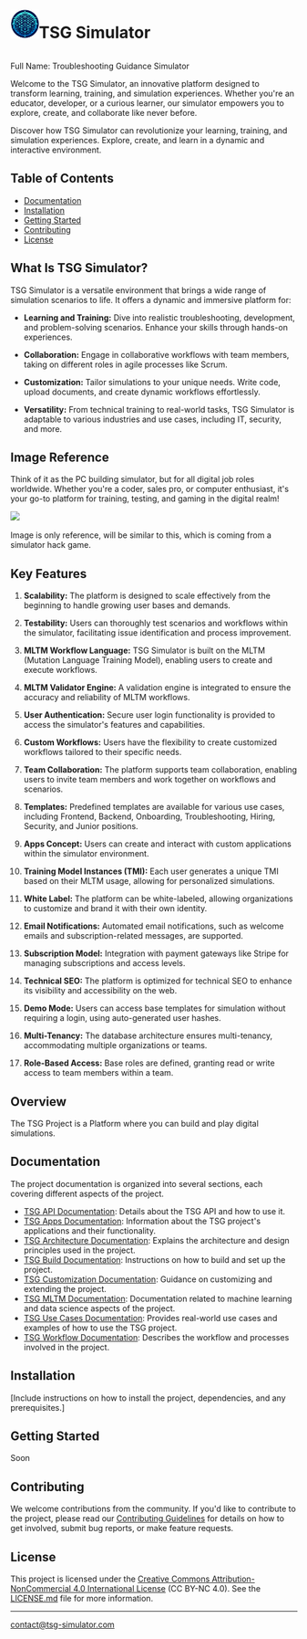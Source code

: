 <div style="text-center: center;display: flex; align-items:center;">
  <h1><img src="https://raw.githubusercontent.com/thiswallz/tsg-simulator/main/assets/logo.png" alt="TSG Simulator" style="width:50px;"/>TSG Simulator</h1>
</div>

Full Name: Troubleshooting Guidance Simulator

Welcome to the TSG Simulator, an innovative platform designed to transform learning, training, and simulation experiences. Whether you're an educator, developer, or a curious learner, our simulator empowers you to explore, create, and collaborate like never before.

Discover how TSG Simulator can revolutionize your learning, training, and simulation experiences. Explore, create, and learn in a dynamic and interactive environment.

## Table of Contents

- [Documentation](#documentation)
- [Installation](#installation)
- [Getting Started](#getting-started)
- [Contributing](#contributing)
- [License](#license)


## What Is TSG Simulator?

TSG Simulator is a versatile environment that brings a wide range of simulation scenarios to life. It offers a dynamic and immersive platform for:

- **Learning and Training:** Dive into realistic troubleshooting, development, and problem-solving scenarios. Enhance your skills through hands-on experiences.

- **Collaboration:** Engage in collaborative workflows with team members, taking on different roles in agile processes like Scrum.

- **Customization:** Tailor simulations to your unique needs. Write code, upload documents, and create dynamic workflows effortlessly.

- **Versatility:** From technical training to real-world tasks, TSG Simulator is adaptable to various industries and use cases, including IT, security, and more.


## Image Reference

Think of it as the PC building simulator, but for all digital job roles worldwide. Whether you're a coder, sales pro, or computer enthusiast, it's your go-to platform for training, testing, and gaming in the digital realm!

<img src="https://raw.githubusercontent.com/thiswallz/tsg-simulator/main/assets/reference.jpg" />

Image is only reference, will be similar to this, which is coming from a simulator hack game.

## Key Features

1. **Scalability:** The platform is designed to scale effectively from the beginning to handle growing user bases and demands.

2. **Testability:** Users can thoroughly test scenarios and workflows within the simulator, facilitating issue identification and process improvement.

3. **MLTM Workflow Language:** TSG Simulator is built on the MLTM (Mutation Language Training Model), enabling users to create and execute workflows.

4. **MLTM Validator Engine:** A validation engine is integrated to ensure the accuracy and reliability of MLTM workflows.

5. **User Authentication:** Secure user login functionality is provided to access the simulator's features and capabilities.

6. **Custom Workflows:** Users have the flexibility to create customized workflows tailored to their specific needs.

7. **Team Collaboration:** The platform supports team collaboration, enabling users to invite team members and work together on workflows and scenarios.

8. **Templates:** Predefined templates are available for various use cases, including Frontend, Backend, Onboarding, Troubleshooting, Hiring, Security, and Junior positions.

9. **Apps Concept:** Users can create and interact with custom applications within the simulator environment.

10. **Training Model Instances (TMI):** Each user generates a unique TMI based on their MLTM usage, allowing for personalized simulations.

11. **White Label:** The platform can be white-labeled, allowing organizations to customize and brand it with their own identity.

12. **Email Notifications:** Automated email notifications, such as welcome emails and subscription-related messages, are supported.

13. **Subscription Model:** Integration with payment gateways like Stripe for managing subscriptions and access levels.

14. **Technical SEO:** The platform is optimized for technical SEO to enhance its visibility and accessibility on the web.

15. **Demo Mode:** Users can access base templates for simulation without requiring a login, using auto-generated user hashes.

16. **Multi-Tenancy:** The database architecture ensures multi-tenancy, accommodating multiple organizations or teams.

17. **Role-Based Access:** Base roles are defined, granting read or write access to team members within a team.


## Overview

The TSG Project is a Platform where you can build and play digital simulations.

## Documentation

The project documentation is organized into several sections, each covering different aspects of the project.

- [TSG API Documentation](docs/TSG-API.md): Details about the TSG API and how to use it.
- [TSG Apps Documentation](docs/TSG-APPS.md): Information about the TSG project's applications and their functionality.
- [TSG Architecture Documentation](docs/TSG-ARCHITECTURE.md): Explains the architecture and design principles used in the project.
- [TSG Build Documentation](docs/TSG-BUILD.md): Instructions on how to build and set up the project.
- [TSG Customization Documentation](docs/TSG-CUSTOM.md): Guidance on customizing and extending the project.
- [TSG MLTM Documentation](docs/TSG-MLTM.md): Documentation related to machine learning and data science aspects of the project.
- [TSG Use Cases Documentation](docs/TSG-USE-CASES.md): Provides real-world use cases and examples of how to use the TSG project.
- [TSG Workflow Documentation](docs/TSG-WORKFLOW.md): Describes the workflow and processes involved in the project.

## Installation

[Include instructions on how to install the project, dependencies, and any prerequisites.]

## Getting Started

Soon

## Contributing

We welcome contributions from the community. If you'd like to contribute to the project, please read our [Contributing Guidelines](CONTRIBUTING.md) for details on how to get involved, submit bug reports, or make feature requests.

## License

This project is licensed under the [Creative Commons Attribution-NonCommercial 4.0 International License](LICENSE.md) (CC BY-NC 4.0). See the [LICENSE.md](LICENSE.md) file for more information.

---

contact@tsg-simulator.com
